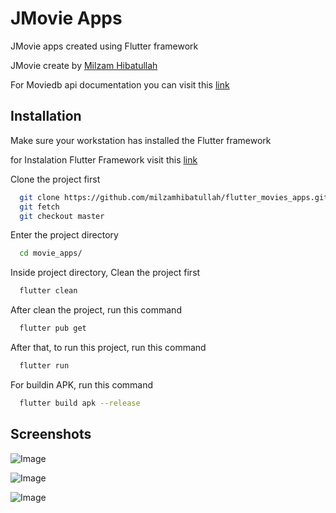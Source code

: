 
# JMovie Apps

JMovie apps created using Flutter framework

JMovie create by [Milzam Hibatullah](https://devwithjams.com)

For Moviedb api documentation you can visit this [link](https://www.themoviedb.org/documentation/api)



## Installation
Make sure your workstation has installed the Flutter framework

for Instalation Flutter Framework visit this [link](https://docs.flutter.dev/get-started/install)

Clone the project first

```bash
  git clone https://github.com/milzamhibatullah/flutter_movies_apps.git
  git fetch
  git checkout master
```
Enter the project directory
```bash
  cd movie_apps/
```
Inside project directory, Clean the project first
```bash
  flutter clean
```
After clean the project, run this command
```bash
  flutter pub get
```

After that, to run this project, run this command
```bash
  flutter run
```

For buildin APK, run this command
```bash
  flutter build apk --release
```
    
## Screenshots

![Image](https://user-images.githubusercontent.com/17738884/198814280-50523038-ef93-4882-aa12-be5ef8552213.png)



![Image](https://user-images.githubusercontent.com/17738884/198814301-8ef27c9e-3a64-47e8-b8b1-be71efffc289.png)



![Image](https://user-images.githubusercontent.com/17738884/198814298-30739c50-65a0-4d06-9830-eef14a7de075.png)

